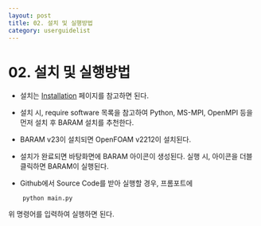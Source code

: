 ```yaml
---
layout: post
title: 02. 설치 및 실행방법
category: userguidelist
---
```


# 02. 설치 및 실행방법 

* 설치는 [Installation](/baram-pages/docs/installation) 페이지를 참고하면 된다.<br>

* 설치 시, require software 목록을 참고하여 Python, MS-MPI, OpenMPI 등을 먼저 설치 후 BARAM 설치를 추천한다.<br>

* BARAM v23이 설치되면 OpenFOAM v2212이 설치된다.<br>

* 설치가 완료되면 바탕화면에 BARAM 아이콘이 생성된다. 실행 시, 아이콘을 더블 클릭하면 BARAM이 실행된다.<br>

* Github에서 Source Code를 받아 실행할 경우, 프롬포트에 <br>
```commandline
    python main.py
```
위 명령어를 입력하여 실행하면 된다. <br>